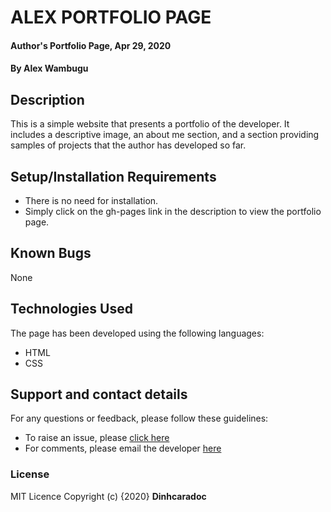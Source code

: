 # ALEX PORTFOLIO PAGE

#### Author's Portfolio Page, Apr 29, 2020

#### By **Alex Wambugu**

## Description
This is a simple website that presents a portfolio of the developer. It includes a descriptive image, an about me section, and a section providing samples of projects that the author has developed so far.

## Setup/Installation Requirements
* There is no need for installation.
* Simply click on the gh-pages link in the description to view the portfolio page.

## Known Bugs
None

## Technologies Used
The page has been developed using the following languages:
* HTML
* CSS

## Support and contact details
For any questions or feedback, please follow these guidelines:
* To raise an issue, please <a href="https://github.com/dinhcaradoc/Portfolio-IP/issues/new/choose">click here</a>
* For comments, please email the developer <a href="mailto:kwambugualex@gmail.com">here</a>

### License
MIT Licence Copyright (c) {2020} **Dinhcaradoc**